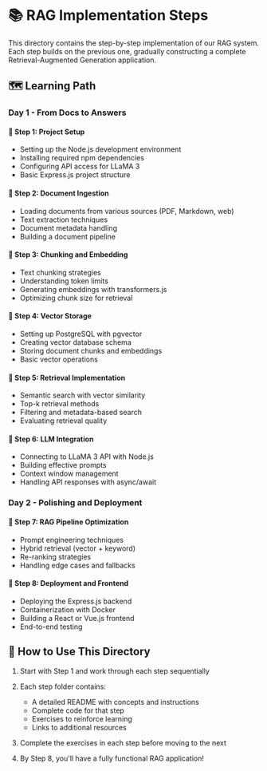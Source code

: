 # 📚 RAG Implementation Steps

This directory contains the step-by-step implementation of our RAG system. Each step builds on the previous one, gradually constructing a complete Retrieval-Augmented Generation application.

## 🗺️ Learning Path

### Day 1 - From Docs to Answers

#### 📌 Step 1: Project Setup
- Setting up the Node.js development environment
- Installing required npm dependencies
- Configuring API access for LLaMA 3
- Basic Express.js project structure

#### 📌 Step 2: Document Ingestion
- Loading documents from various sources (PDF, Markdown, web)
- Text extraction techniques
- Document metadata handling
- Building a document pipeline

#### 📌 Step 3: Chunking and Embedding
- Text chunking strategies
- Understanding token limits
- Generating embeddings with transformers.js
- Optimizing chunk size for retrieval

#### 📌 Step 4: Vector Storage
- Setting up PostgreSQL with pgvector
- Creating vector database schema
- Storing document chunks and embeddings
- Basic vector operations

#### 📌 Step 5: Retrieval Implementation
- Semantic search with vector similarity
- Top-k retrieval methods
- Filtering and metadata-based search
- Evaluating retrieval quality

#### 📌 Step 6: LLM Integration
- Connecting to LLaMA 3 API with Node.js
- Building effective prompts
- Context window management
- Handling API responses with async/await

### Day 2 - Polishing and Deployment

#### 📌 Step 7: RAG Pipeline Optimization
- Prompt engineering techniques
- Hybrid retrieval (vector + keyword)
- Re-ranking strategies
- Handling edge cases and fallbacks

#### 📌 Step 8: Deployment and Frontend
- Deploying the Express.js backend
- Containerization with Docker
- Building a React or Vue.js frontend
- End-to-end testing

## 🚀 How to Use This Directory

1. Start with Step 1 and work through each step sequentially
2. Each step folder contains:
   - A detailed README with concepts and instructions
   - Complete code for that step
   - Exercises to reinforce learning
   - Links to additional resources

3. Complete the exercises in each step before moving to the next
4. By Step 8, you'll have a fully functional RAG application!
